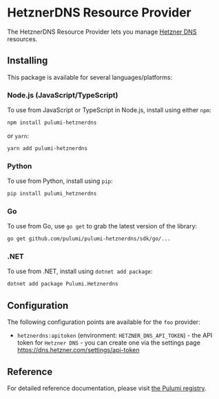 # HetznerDNS Resource Provider

The HetznerDNS Resource Provider lets you manage [Hetzner DNS](https://www.hetzner.com/dns-console) resources.

## Installing

This package is available for several languages/platforms:

### Node.js (JavaScript/TypeScript)

To use from JavaScript or TypeScript in Node.js, install using either `npm`:

```bash
npm install pulumi-hetznerdns
```

or `yarn`:

```bash
yarn add pulumi-hetznerdns
```

### Python

To use from Python, install using `pip`:

```bash
pip install pulumi_hetznerdns
```

### Go

To use from Go, use `go get` to grab the latest version of the library:

```bash
go get github.com/pulumi/pulumi-hetznerdns/sdk/go/...
```

### .NET

To use from .NET, install using `dotnet add package`:

```bash
dotnet add package Pulumi.Hetznerdns
```

## Configuration

The following configuration points are available for the `foo` provider:

- `hetznerdns:apitoken` (environment: `HETZNER_DNS_API_TOKEN`) - the API token for `Hetzner DNS` - you can create one via the settings page https://dns.hetzner.com/settings/api-token


## Reference

For detailed reference documentation, please visit [the Pulumi registry](https://www.pulumi.com/registry/packages/hetznerdns/api-docs/).
